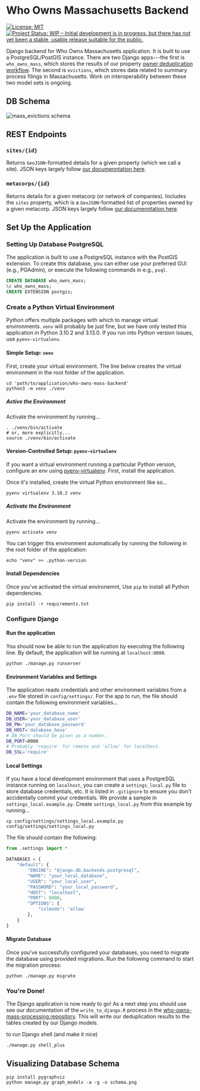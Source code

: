 # Who Owns Massachusetts Backend

[![License: MIT](https://img.shields.io/badge/License-MIT-yellow.svg)](https://opensource.org/licenses/MIT) [![Project Status: WIP – Initial development is in progress, but there has not yet been a stable, usable release suitable for the public.](https://www.repostatus.org/badges/latest/wip.svg)](https://www.repostatus.org/#wip)

Django backend for Who Owns Massachusetts application. It is built to use a PostgreSQL/PostGIS instance. There are two Django apps---the first is `who_owns_mass`, which stores the results of our property [owner deduplication workflow](https://github.com/mit-spatial-action/who-owns-mass-frontend/). The second is `evictions`, which stores data related to summary process filings in Massachusetts. Work on interoperability between these two model sets is ongoing.

## DB Schema
![mass_evictions schema](./schema.png)

## REST Endpoints

### `sites/{id}`

Returns `GeoJSON`-formatted details for a given property (which we call a site). JSON keys largely follow [our documenntation here](https://github.com/mit-spatial-action/who-owns-mass-processing/blob/main/DICTIONARY.md).

### `metacorps/{id}`

Returns details for a given metacorp (or network of companies). Includes the `sites` property, which is a `GeoJSON`-formatted list of properties owned by a given metacorp. JSON keys largely follow [our documenntation here](https://github.com/mit-spatial-action/who-owns-mass-processing/blob/main/DICTIONARY.md).

## Set Up the Application

### Setting Up Database PostgreSQL

The application is built to use a PostgreSQL instance with the PostGIS extension. To create this database, you can either use your preferred GUI (e.g., PGAdmin), or execute the following commands in e.g., `psql`.

```sql
CREATE DATABASE who_owns_mass;
\c who_owns_mass;
CREATE EXTENSION postgis;
```

### Create a Python Virtual Environment

Python offers multiple packages with which to manage virtual environments. `venv` will probably be just fine, but we have only tested this application in Python 3.10.2 and 3.13.0. If you run into Python version issues, use `pyenv-virtualenv`.

#### Simple Setup: `venv`

First, create your virtual environment. The line below creates the virtual environment in the root folder of the application.

```shell
cd 'path/to/application/who-owns-mass-backend'
python3 -m venv ./venv
```

##### Active the Environment

Activate the environment by running...

```shell
. ./venv/bin/activate
# or, more explicitly...
source ./venv/bin/activate
```

#### Version-Controlled Setup: `pyenv-virtualenv`

If you want a virtual environment running a particular Python version, configure an env using [pyenv-virtualenv](https://github.com/pyenv/pyenv-virtualenv). First, install the application.

Once it's installed, create the virtual Python environment like so...

```shell
pyenv virtualenv 3.10.2 venv
```

##### Activate the Environment

Activate the environment by running...

```shell
pyenv activate venv
```

You can trigger this environment automatically by running the following in the root folder of the application:

```shell
echo "venv" >> .python-version
```

#### Install Dependencies

Once you've activated the virtual environemnt, Use `pip` to install all Python dependencies.

```shell
pip install -r requirements.txt
```

### Configure Django

#### Run the application

You should now be able to run the application by executing the following line. By default, the application will be running at `localhost:8000`.

```shell
python ./manage.py runserver
```

#### Environment Variables and Settings

The application reads credentials and other environment variables from a `.env` file stored in `config/settings/`. For the app to run, the file should contain the following environment variables...

```bash
DB_NAME='your_database_name'
DB_USER='your_database_user'
DB_PW='your_database_password'
DB_HOST='database_hose'
# DB_Port should be given as a number.
DB_PORT=0000
# Probably 'require' for remote and 'allow' for localhost.
DB_SSL='require'
```

#### Local Settings

If you have a local development environment that uses a PostgreSQL instance running on `localhost`, you can create a `settings_local.py` file to store database credentials, etc. It is listed in `.gitignore` to ensure you don't accidentally commit your credentials. We provide a sample in `settings_local.example.py`. Create `settings_local.py` from this example by running...

```shell
cp config/settings/settings_local.example.py config/settings/settings_local.py
```

The file should contain the following:

```python
from .settings import *

DATABASES = {
    "default": {
        "ENGINE": "django.db.backends.postgresql",
        "NAME": "your_local_database",
        "USER": "your_local_user",
        "PASSWORD": "your_local_password",
        "HOST": "localhost",
        "PORT": 0000,
        "OPTIONS": {
            "sslmode": 'allow'
        },
    }
}
```

#### Migrate Database

Once you've successfully configured your databases, you need to migrate the database using provided migrations. Run the following command to start the migration process:

```shell
python ./manage.py migrate 
```

### You're Done!

The Django application is now ready to go! As a next step you should use see our documentation of the `write_to_django.R` process in the [who-owns-mass-processing repository](https://github.com/mit-spatial-action/who-owns-mass-processing/). This will write our deduplication results to the tables created by our Django models.

to run Django shell (and make it nice)
```
./manage.py shell_plus
```

## Visualizing Database Schema

```shell
pip install pygraphviz
python manage.py graph_models -a -g -o schema.png
```

